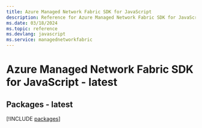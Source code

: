 ```yaml
---
title: Azure Managed Network Fabric SDK for JavaScript
description: Reference for Azure Managed Network Fabric SDK for JavaScript
ms.date: 03/18/2024
ms.topic: reference
ms.devlang: javascript
ms.service: managednetworkfabric
---
```

# Azure Managed Network Fabric SDK for JavaScript - latest
## Packages - latest
[!INCLUDE [packages](managed-network-fabric-index.md)]